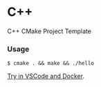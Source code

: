 # C++

C++ CMake Project Template

### Usage

    $ cmake . && make && ./hello

[Try in VSCode and Docker](https://gist.cafe/helloworld#try).